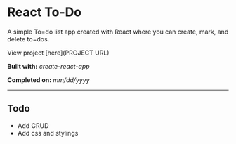 # React To-Do

A simple To=do list app created with React where you can create, mark, and delete to=dos.

View project [here](PROJECT URL)

**Built with:** _create-react-app_

**Completed on:** _mm/dd/yyyy_

---

## Todo

-   Add CRUD
-   Add css and stylings
